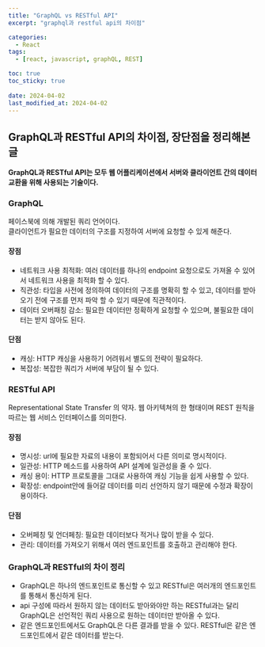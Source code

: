 ```yaml
---
title: "GraphQL vs RESTful API"
excerpt: "graphql과 restful api의 차이점"

categories:
  - React
tags:
  - [react, javascript, graphQL, REST]

toc: true
toc_sticky: true
 
date: 2024-04-02
last_modified_at: 2024-04-02
---
```


## GraphQL과 RESTful API의 차이점, 장단점을 정리해본 글
**GraphQL과 RESTful API는 모두 웹 어플리케이션에서 서버와 클라이언트 간의 데이터 교환을 위해 사용되는 기술이다.**

### GraphQL
페이스북에 의해 개발된 쿼리 언어이다.    
클라이언트가 필요한 데이터의 구조를 지정하여 서버에 요청할 수 있게 해준다.

#### 장점
- 네트워크 사용 최적화: 여러 데이터를 하나의 endpoint 요청으로도 가져올 수 있어서 네트워크 사용을 최적화 할 수 있다.
- 직관성: 타입을 사전에 정의하여 데이터의 구조를 명확히 할 수 있고, 데이터를 받아오기 전에 구조를 먼저 파악 할 수 있기 때문에 직관적이다.
- 데이터 오버패칭 감소: 필요한 데이터만 정확하게 요청할 수 있으며, 불필요한 데이터는 받지 않아도 된다.

#### 단점
- 캐싱: HTTP 캐싱을 사용하기 어려워서 별도의 전략이 필요하다.
- 복잡성: 복잡한 쿼리가 서버에 부담이 될 수 있다.

### RESTful API
Representational State Transfer 의 약자.
웹 아키텍쳐의 한 형태이며 REST 원칙을 따르는 웹 서비스 인터페이스를 의미한다.

#### 장점
- 명시성: url에 필요한 자료의 내용이 포함되어서 다른 의미로 명시적이다.
- 일관성: HTTP 메소드를 사용하여 API 설계에 일관성을 줄 수 있다.
- 캐싱 용이: HTTP 프로토콜을 그대로 사용하여 캐싱 기능을 쉽게 사용할 수 있다.
- 확장성: endpoint안에 들어갈 데이터를 미리 선언하지 않기 때문에 수정과 확장이 용이하다.

#### 단점
- 오버페칭 및 언더페칭: 필요한 데이터보다 적거나 많이 받을 수 있다.
- 관리: 데이터를 가져오기 위해서 여러 엔드포인트를 호출하고 관리해야 한다.

### GraphQL과 RESTful의 차이 정리
- GraphQL은 하나의 엔드포인트로 통신할 수 있고 RESTful은 여러개의 엔드포인트를 통해서 통신하게 된다.
- api 구성에 따라서 원하지 않는 데이터도 받아와야만 하는 RESTful과는 달리 GraphQL은 선언적인 쿼리 사용으로 원하는 데이터만 받아올 수 있다.
- 같은 엔드포인트에서도 GraphQL은 다른 결과를 받을 수 있다. RESTful은 같은 엔드포인트에서 같은 데이터를 받는다.

